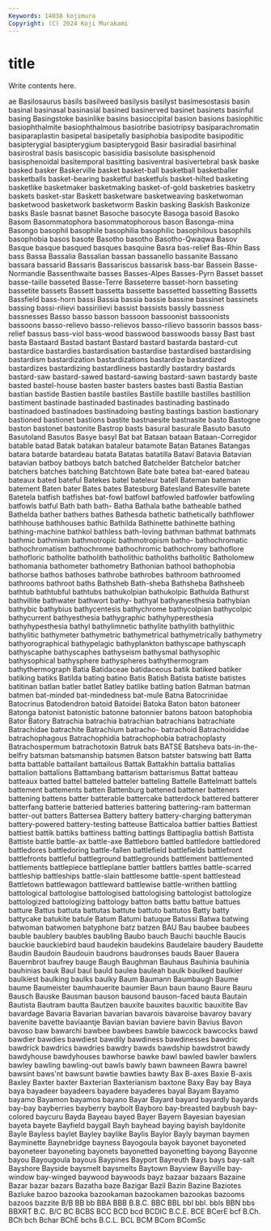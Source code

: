 ```yaml
---
Keywords: 14038 kojimura
Copyright: (C) 2024 Koji Murakami
---
```


# title

Write contents here.



ae Basilosaurus basils basilweed basilysis basilyst basimesostasis
basin basinal basinasal basinasial basined basinerved basinet basinets basinful basing
Basingstoke basinlike basins basioccipital basion basions basiophitic basiophthalmite basiophthalmous basiotribe
basiotripsy basiparachromatin basiparaplastin basipetal basipetally basiphobia basipodite basipoditic basipterygial basipterygium
basipterygoid Basir basiradial basirhinal basirostral basis basiscopic basisidia basisolute basisphenoid
basisphenoidal basitemporal basitting basiventral basivertebral bask baske basked basker Baskerville
basket basket-ball basketball basketballer basketballs basket-bearing basketful basketfuls basket-hilted basketing
basketlike basketmaker basketmaking basket-of-gold basketries basketry baskets basket-star Baskett basketware
basketweaving basketwoman basketwood basketwork basketworm Baskin basking Baskish Baskonize basks
Basle basnat basnet Basoche basocyte Basoga basoid Basoko Basom Basommatophora
basommatophorous bason Basonga-mina Basongo basophil basophile basophilia basophilic basophilous basophils
basophobia basos basote Basotho basotho Basotho-Qwaqwa Basov Basque basque basqued
basques basquine Basra bas-relief Bas-Rhin Bass bass Bassa Bassalia Bassalian
bassan bassanello bassanite Bassano bassara bassarid Bassaris Bassariscus bassarisk bass-bar
Bassein Basse-Normandie Bassenthwaite basses Basses-Alpes Basses-Pyrn Basset basset basse-taille basseted
Basse-Terre Basseterre basset-horn basseting bassetite bassets Bassett bassetta bassette bassetted
bassetting Bassetts Bassfield bass-horn bassi Bassia bassia bassie bassine bassinet
bassinets bassing bassi-rilievi bassirilievi bassist bassists bassly bassness bassnesses Basso
basso basson bassoon bassoonist bassoonists bassoons basso-relievo basso-relievos basso-rilievo bassorin
bassos bass-relief bassus bass-viol bass-wood basswood basswoods bassy Bast bast
basta Bastaard Bastad bastant Bastard bastard bastarda bastard-cut bastardice bastardies
bastardisation bastardise bastardised bastardising bastardism bastardization bastardizations bastardize bastardized bastardizes
bastardizing bastardliness bastardly bastardry bastards bastard-saw bastard-sawed bastard-sawing bastard-sawn bastardy
baste basted bastel-house basten baster basters bastes basti Bastia Bastian
bastian bastide Bastien bastile bastiles Bastille bastille bastilles bastillion bastiment
bastinade bastinaded bastinades bastinading bastinado bastinadoed bastinadoes bastinadoing basting bastings
bastion bastionary bastioned bastionet bastions bastite bastnaesite bastnasite basto Bastogne
baston bastonet bastonite Bastrop basts basural basurale Basuto basuto Basutoland
Basutos Basye basyl Bat bat Bataan bataan Bataan-Corregidor batable batad
Batak batakan bataleur batamote Batan Batanes Batangas batara batarde batardeau
batata Batatas batatilla Batavi Batavia Batavian batavian batboy batboys batch
batched Batchelder Batchelor batcher batchers batches batching Batchtown Bate bate
batea bat-eared bateau bateaux bated bateful Batekes batel bateleur batell
Bateman bateman batement Baten bater Bates bates Batesburg Batesland Batesville
batete Batetela batfish batfishes bat-fowl batfowl batfowled batfowler batfowling batfowls
batful Bath bath bath- Batha Bathala bathe batheable bathed Bathelda
bather bathers bathes Bathesda bathetic bathetically bathflower bathhouse bathhouses bathic
Bathilda Bathinette bathinette bathing bathing-machine bathkol bathless bath-loving bathman bathmat
bathmats bathmic bathmism bathmotropic bathmotropism batho- bathochromatic bathochromatism bathochrome bathochromic
bathochromy bathoflore bathofloric batholite batholith batholithic batholiths batholitic Batholomew bathomania
bathometer bathometry Bathonian bathool bathophobia bathorse bathos bathoses bathrobe bathrobes
bathroom bathroomed bathrooms bathroot baths Bathsheb Bath-sheba Bathsheba Bathsheeb bathtub
bathtubful bathtubs bathukolpian bathukolpic Bathulda Bathurst bathvillite bathwater bathwort bathy-
bathyal bathyanesthesia bathybian bathybic bathybius bathycentesis bathychrome bathycolpian bathycolpic bathycurrent
bathyesthesia bathygraphic bathyhyperesthesia bathyhypesthesia bathyl bathylimnetic bathylite bathylith bathylithic bathylitic
bathymeter bathymetric bathymetrical bathymetrically bathymetry bathyorographical bathypelagic bathyplankton bathyscape bathyscaph
bathyscaphe bathyscaphes bathyseism bathysmal bathysophic bathysophical bathysphere bathyspheres bathythermogram bathythermograph
Batia Batidaceae batidaceous batik batiked batiker batiking batiks Batilda bating
batino Batis Batish Batista batiste batistes batitinan batlan batler batlet
Batley batlike batling batlon Batman batman batmen bat-minded bat-mindedness bat-mule
Batna Batocrinidae Batocrinus Batodendron batoid Batoidei Batoka Baton baton batoneer
Batonga batonist batonistic batonne batonnier batons batoon batophobia Bator Batory
Batrachia batrachia batrachian batrachians batrachiate Batrachidae batrachite Batrachium batracho- batrachoid
Batrachoididae batrachophagous Batrachophidia batrachophobia batrachoplasty Batrachospermum batrachotoxin Batruk bats BATSE
Batsheva bats-in-the-belfry batsman batsmanship batsmen Batson batster batswing batt Batta
batta battable battailant battailous Battak Battakhin battalia battalias battalion battalions
Battambang battarism battarismus Battat batteau batteaux batted battel batteled batteler
batteling Battelle Battelmatt battels battement battements batten Battenburg battened battener
batteners battening battens batter batterable battercake batterdock battered batterer batterfang
batterie batteried batteries battering battering-ram batterman batter-out batters Battersea Battery
battery battery-charging batteryman battery-powered battery-testing batteuse Batticaloa battier batties Battiest
battiest battik battiks battiness batting battings Battipaglia battish Battista Battiste
battle battle-ax battle-axe Battleboro battled battledore battledored battledores battledoring battle-fallen
battlefield battlefields battlefront battlefronts battleful battleground battlegrounds battlement battlemented battlements
battlepiece battleplane battler battlers battles battle-scarred battleship battleships battle-slain battlesome
battle-spent battlestead Battletown battlewagon battleward battlewise battle-writhen battling battological battologise
battologised battologising battologist battologize battologized battologizing battology batton batts battu
battue battues batture Battus battuta battutas battute battuto battutos Batty
batty battycake batukite batule Batum Batumi batuque Batussi Batwa batwing
batwoman batwomen batyphone batz batzen BAU Bau baubee baubees bauble
baublery baubles baubling Baubo bauch Bauchi bauchle Baucis bauckie bauckiebird
baud baudekin baudekins Baudelaire baudery Baudette Baudin Baudoin Baudouin baudrons
baudronses bauds Bauer Bauera Bauernbrot baufrey bauge Baugh Baughman Bauhaus
Bauhinia bauhinia bauhinias bauk Baul baul bauld baulea bauleah baulk
baulked baulkier baulkiest baulking baulks baulky Baum Baumann Baumbaugh Baume
baume Baumeister baumhauerite baumier Baun baun bauno Baure Bauru Bausch
Bauske Bausman bauson bausond bauson-faced bauta Bautain Bautista Bautram bautta
Bautzen bauxite bauxites bauxitic bauxitite Bav bavardage Bavaria Bavarian bavarian
bavarois bavaroise bavaroy bavary bavenite bavette baviaantje Bavian bavian baviere
bavin Bavius Bavon bavoso baw bawarchi bawbee bawbees bawble bawcock
bawcocks bawd bawdier bawdies bawdiest bawdily bawdiness bawdinesses bawdric bawdrick
bawdrics bawdries bawdry bawds bawdship bawdstrot bawdy bawdyhouse bawdyhouses bawhorse
bawke bawl bawled bawler bawlers bawley bawling bawling-out bawls bawly
bawn bawneen Bawra bawrel bawsint baws'nt bawsunt bawtie bawties bawty
Bax B-axes Baxie B-axis Baxley Baxter baxter Baxterian Baxterianism baxtone
Baxy Bay bay Baya baya bayadeer bayadeers bayadere bayaderes bayal
Bayam Bayamo bayamo Bayamon bayamos bayano Bayar Bayard bayard bayardly
bayards bay-bay bayberries bayberry baybolt Bayboro bay-breasted baybush bay-colored baycuru
Bayda Bayeau bayed Bayer Bayern Bayesian bayesian bayeta bayete Bayfield
baygall Bayh bayhead baying bayish bayldonite Bayle Bayless baylet Bayley
baylike Baylis Baylor Bayly bayman baymen Bayminette Baynebridge bayness Bayogoula
bayok bayonet bayoneted bayoneteer bayoneting bayonets bayonetted bayonetting bayong Bayonne
bayou Bayougoula bayous Baypines Bayport Bayreuth Bays bays bay-salt Bayshore
Bayside baysmelt baysmelts Baytown Bayview Bayville bay-window bay-winged baywood baywoods
bayz bazaar bazaars Bazaine Bazar bazar bazars Bazatha baze Bazigar
Bazil Bazin Bazine Baziotes Bazluke bazoo bazooka bazookaman bazookamen bazookas
bazooms bazoos bazzite B/B BB bb BBA BBB B.B.C. BBC
BBL bbl bbl. bbls BBN bbs BBXRT B.C. B/C BC
BCBS BCC BCD bcd BCDIC B.C.E. BCE BCerE bcf B.Ch.
BCh bch Bchar BChE bchs B.C.L. BCL BCM BCom BComSc
